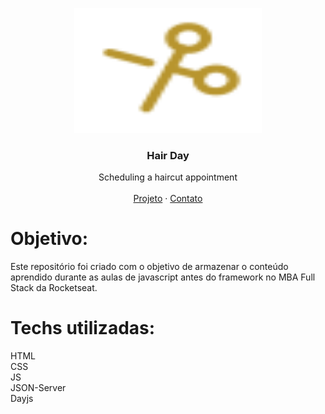 <p align="center">
  <a href="https://nicolycunha.github.io/hair-day/">
    <img src="./src/assets/scissors.svg" alt="Logo" width="300" height="200">
  </a>

  <h3 align="center">Hair Day</h3>

  <p align="center">
    Scheduling a haircut appointment
       <br />
    <br />
    <a href="https://nicolycunha.github.io/hair-day/">Projeto</a>
    ·
    <a href="https://www.linkedin.com/in/nicoly-oliveira-da-cunha/">Contato</a>
  </p>
</p>

# Objetivo:
Este repositório foi criado com o objetivo de armazenar o conteúdo aprendido durante as aulas de javascript antes do framework no MBA Full Stack da Rocketseat.

# Techs utilizadas: 
HTML<br>
CSS<br>
JS<br>
JSON-Server<br>
Dayjs
